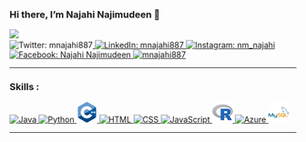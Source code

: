 <h3>Hi there, I’m Najahi Najimudeen 👋</h3>
<img src="https://media.licdn.com/dms/image/D5616AQElFpkTG6ML1g/profile-displaybackgroundimage-shrink_350_1400/0/1720334917254?e=1727308800&v=beta&t=ZD5ysKDLv8i7UCwNXW50Cqrnw4nIZBIGt60wVKoeqAU" style="max-hight:100px" >
<div>
<img src="https://img.shields.io/twitter/follow/mnajahi887?style=social" alt="Twitter: mnajahi887" style="max-width: 100%;"><a href="https://www.linkedin.com/in/mnajahi887/" rel="nofollow">
  <img src="https://img.shields.io/badge/-mnajahi887-blue?style=flat-square&amp;logo=Linkedin&amp;logoColor=white&amp;link=https://www.linkedin.com/in/mnajahi887/" alt="LinkedIn: mnajahi887" style="max-width: 100%;">
</a>
<a href="https://www.instagram.com/nm_najahi/" rel="nofollow">
  <img src="https://img.shields.io/badge/Instagram-follow-red?style=social&logo=instagram" alt="Instagram: nm_najahi" style="max-width: 100%;">
</a>
<a href="https://www.facebook.com/najahi.najimudeen" rel="nofollow">
  <img src="https://img.shields.io/badge/Facebook-follow-blue?style=social&logo=facebook" alt="Facebook: Najahi Najimudeen" style="max-width: 100%;">
</a>

<a target="_blank" rel="noopener noreferrer nofollow" href="https://komarev.com/ghpvc/?username=mnajahi887&label=Profile%20views&color=blue&style=flat-square">
  <img src="https://komarev.com/ghpvc/?username=mnajahi887&label=Profile%20views&color=blue&style=flat-square" alt="mnajahi887" style="max-width: 100%;">
</a>


</div>
<hr>
<!---
mnajahi887/mnajahi887 is a ✨ special ✨ repository because its `README.md` (this file) appears on your GitHub profile.
You can click the Preview link to take a look at your changes.
--->
<div>
  <h3 class="heading-element" dir="auto">Skills : <br></h3>
</div>
<div><p align="left" dir="auto">
  <a href="https://www.oracle.com/java/" rel="nofollow">
    <img src="https://raw.githubusercontent.com/danielcranney/readme-generator/main/public/icons/skills/java-colored.svg" width="36" height="36" alt="Java" style="max-width: 100%;">
  </a>
  <a href="https://www.python.org/" rel="nofollow">
    <img src="https://raw.githubusercontent.com/danielcranney/readme-generator/main/public/icons/skills/python-colored.svg" width="36" height="36" alt="Python" style="max-width: 100%;">
  </a>
  <a href="https://isocpp.org/" rel="nofollow">
    <img src="https://raw.githubusercontent.com/devicons/devicon/master/icons/cplusplus/cplusplus-original.svg" width="36" height="36" alt="C++" style="max-width: 100%;">
  </a>
  <a href="https://developer.mozilla.org/en-US/docs/Web/HTML" rel="nofollow">
    <img src="https://raw.githubusercontent.com/danielcranney/readme-generator/main/public/icons/skills/html5-colored.svg" width="36" height="36" alt="HTML" style="max-width: 100%;">
  </a>
  <a href="https://developer.mozilla.org/en-US/docs/Web/CSS" rel="nofollow">
    <img src="https://raw.githubusercontent.com/danielcranney/readme-generator/main/public/icons/skills/css3-colored.svg" width="36" height="36" alt="CSS" style="max-width: 100%;">
  </a>
  <a href="https://developer.mozilla.org/en-US/docs/Web/JavaScript" rel="nofollow">
    <img src="https://raw.githubusercontent.com/danielcranney/readme-generator/main/public/icons/skills/javascript-colored.svg" width="36" height="36" alt="JavaScript" style="max-width: 100%;">
  </a>
  <a href="https://www.r-project.org/" rel="nofollow">
    <img src="https://raw.githubusercontent.com/devicons/devicon/master/icons/r/r-original.svg" width="36" height="36" alt="R" style="max-width: 100%;">
  </a>
  <a href="https://azure.microsoft.com/en-in/" rel="nofollow">
    <img src="https://camo.githubusercontent.com/03bccffefbc6c68df6f8b2f6de1069b0d78cfd88bdda2bc28ba2f5645d06ebca/68747470733a2f2f7777772e766563746f726c6f676f2e7a6f6e652f6c6f676f732f6d6963726f736f66745f617a7572652f6d6963726f736f66745f617a7572652d69636f6e2e737667" width="36" height="36" alt="Azure" style="max-width: 100%;">
  </a>
  <a href="https://www.mysql.com/" rel="nofollow">
    <img src="https://raw.githubusercontent.com/devicons/devicon/master/icons/mysql/mysql-original-wordmark.svg" width="36" height="36" alt="MySQL" style="max-width: 100%;">
  </a>
  
</p>

  
</div>
<hr>
